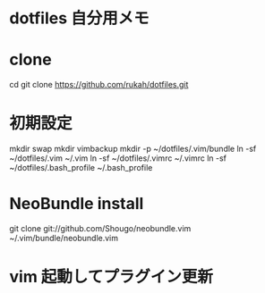# dotfiles 自分用メモ

# clone
cd
git clone https://github.com/rukah/dotfiles.git

# 初期設定
mkdir swap
mkdir vimbackup
mkdir -p ~/dotfiles/.vim/bundle
ln -sf ~/dotfiles/.vim ~/.vim
ln -sf ~/dotfiles/.vimrc ~/.vimrc
ln -sf ~/dotfiles/.bash_profile ~/.bash_profile

# NeoBundle install
git clone git://github.com/Shougo/neobundle.vim ~/.vim/bundle/neobundle.vim

# vim 起動してプラグイン更新

